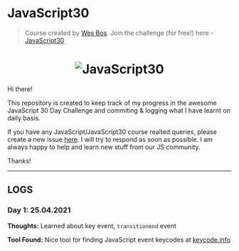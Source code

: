 # JavaScript30

> Course created by [Wes Bos](https://github.com/wesbos). Join the challenge (for free!) here - [JavaScript30](https://javascript30.com/account)

<h1 align="center">
  <img src="https://javascript30.com/images/JS3-social-share.png" style="max-width:100%" alt="JavaScript30" />
</h1>

Hi there!

This repository is created to keep track of my progress in the awesome JavaScript 30 Day Challenge
and commiting & logging what I have learnt on daily basis.

If you have any JavaScript/JavaScript30 course realted queries, please create a new issue [here](https://github.com/blademan/JavaScript-Drum-Kit/issues/new). I will try to respond as soon as possible. I am always happy to help and learn new stuff from our JS community.

Thanks!

---

## LOGS


### Day 1: 25.04.2021

**Thoughts:** Learned about key event, `transitionend` event

**Tool Found:** Nice tool for finding JavaScript event keycodes at [keycode.info](http://keycode.info/)
